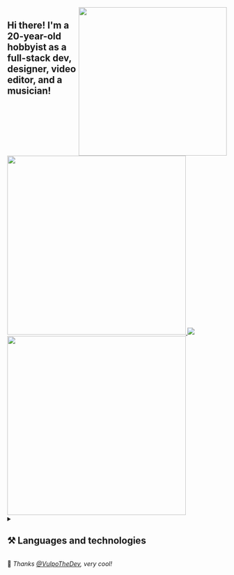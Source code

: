 <!-- Feel free to fork or copy me profile README, I don't mind! -->

<img align="right" width="340" src="https://raw.githubusercontent.com/skepfusky/skepfusky/master/comm_for_davey_g2-min.png">
<h2 align="left">Hi there! I'm a 20-year-old hobbyist as a full-stack dev, designer, video editor, and a musician!</h2>

<a href="https://github.com/anuraghazra/github-readme-stats">
  <img width="410" src="https://github-readme-stats.vercel.app/api/top-langs/?username=skepfusky&layout=compact&theme=tokyonight&langs_count=10&hide_border=true&include_all_commits=true&card_width=320&hide=jupyter%20notebook">
  <img src="https://lanyard.cnrad.dev/api/578263388442984463">
  <img width="410" src="https://spotify-recently-played-readme.vercel.app/api?user=jgvyje30t89zw4r2xy66j4u63&count=5">
</a>
<details>
<summary><h2>⚒️ Languages and technologies</h2></summary>

![](https://skillicons.dev/icons?i=nodejs,js,ts,py,go,tailwind,sass,vue,react,svelte,lit,astro,flask,fastapi,graphql,docker,figma,ps,pr,ae&perline=8)

### 🧠 Currently learning/Wanting to learn

![](https://skillicons.dev/icons?i=supabase,redis,postgres,cassandra,processing)

### ⌨️ Code editors

![](https://skillicons.dev/icons?i=vscode,neovim,vim)

</details>

💜 *Thanks [@VulpoTheDev](https://github.com/VulpoTheDev), very cool!*
